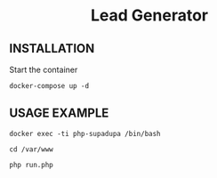 <p align="center">
    <h1 align="center">Lead Generator</h1>
</p>

INSTALLATION
------------
    
Start the container

    docker-compose up -d
    
USAGE EXAMPLE
-------------

    docker exec -ti php-supadupa /bin/bash

    cd /var/www
    
    php run.php